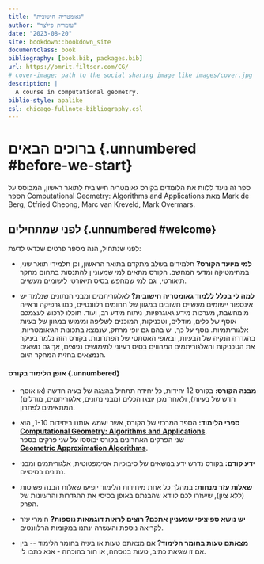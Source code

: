```yaml
---
title: "גאומטריה חישובית"
author: "עומרית פילצר"
date: "2023-08-20"
site: bookdown::bookdown_site
documentclass: book
bibliography: [book.bib, packages.bib]
url: https://omrit.filtser.com/CG/
# cover-image: path to the social sharing image like images/cover.jpg
description: |
  A course in computational geometry.
biblio-style: apalike
csl: chicago-fullnote-bibliography.csl
---
```


# ברוכים הבאים {.unnumbered #before-we-start}

ספר זה נועד ללוות את הלומדים בקורס גאומטריה חישובית לתואר ראשון, המבוסס על הספר Computational Geometry: Algorithms and Applications מאת 
Mark de Berg, Otfried Cheong, Marc van Kreveld, Mark Overmars.

## לפני שמתחילים {.unnumbered #welcome}

לפני שנתחיל, הנה מספר פרטים שכדאי לדעת:

-   **למי מיועד הקורס?** תלמידים בשלב מתקדם בתואר הראשון, וכן תלמידי תואר שני, במתימטיקה ומדעי המחשב. הקורס מתאים למי שמעוניין להתנסות בתחום מחקר תיאורטי, וגם למי שמחפש בסיס תיאורטי לישומים מעשיים.

-   **למה לי בכלל ללמוד גאומטריה חישובית?** לאלגוריתמים ומבני הנתונים שנלמד יש אינספור יישומים מעשיים חשובים במגוון של תחומים רלוונטיים, כמו גרפיקה וראייה מומחשבת, מערכות מידע גאוגרפיות, ניתוח מידע רב, ועוד. תוכלו לרכוש לעצמכם אוסף של כלים, מודלים, וטכניקות, המוכנים לשליפה ומימוש במגוון של בעיות אלגוריתמיות. נוסף על כך, יש בהם גם יופי מרתק, שנמצא בתכונות הגיאומטריות, בהגדרה הנקיה של הבעיות, ובאופי האסתטי של הפתרונות. בקורס הזה נלמד בעיקר את הטכניקות והאלגוריתמים המהווים בסיס רעיוני למימושים נפוצים, אך גם נושאים הנמצאים בחזית המחקר היום.

#### אופן הלימוד בקורס {.unnumbered}

-   **מבנה הקורס:** בקורס 12 יחידות, כל יחידה תתחיל בהצגה של בעיה חדשה (או אוסף חדש של בעיות), ולאחר מכן יוצגו הכלים (מבני נתונים, אלגוריתמים, מודלים) המתאימים לפתרון.

-   **ספרי הלימוד:** הספר המרכזי של הקורס, אשר ישמש אותנו ביחידות 1-10, הוא \
    [**Computational Geometry: Algorithms and Applications**](http://www.cs.uu.nl/geobook/).\
    שני הפרקים האחרונים בקורס יבוססו על שני פרקים בספר\
    [**Geometric Approximation Algorithms**](https://sarielhp.org/book/).

-   **ידע קודם:** בקורס נדרש ידע בנושאים של סיבוכיות אסימפטוטית, אלגוריתמים ומבני נתונים בסיסיים.

-   **שאלות עזר מנחות:** במהלך כל אחת מיחידות הלימוד יופיעו שאלות הבנה פשוטות (ללא ציון), שיעזרו לכם לוודא שהבנתם באופן בסיסי את ההגדרות והרעיונות של הפרק.

-   **יש נושא ספיציפי שמעניין אתכם? רוצים לראות דוגמאות נוספות?** חומרי עזר לקריאה נוספת והעשרה ינתנו במקומות הרלוונטים. 

-   **מצאתם טעות בחומר הלימוד?** אם מצאתם טעות או בעיה בחומר הלימוד -- בין אם זו שגיאת כתיב, טעות בנוסחה, או חור בהוכחה - אנא כתבו לי.


<script>
title=document.getElementById('before-we-start');
title.innerHTML = '<img src="images/logo.jpg" width="100%">' + title.innerHTML
</script>

